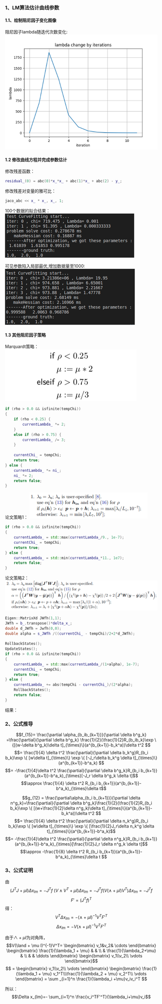 ### 1、LM算法估计曲线参数

#### 1.1、绘制阻尼因子变化图像
阻尼因子lambda随迭代次数变化:
![avatar](./lambda.png)

#### 1.2 修改曲线方程并完成参数估计
修改残差函数：
```cpp
residual_(0) = abc(0)*x_*x_ + abc(1)*x_ + abc(2) - y_;
```
修改残差对变量的雅可比：
```cpp
jaco_abc << x_ * x_, x_, 1;
```
100个数据的拟合结果：
![avatar](./nums100.png)

可见参数陷入局部最优,增加数据量至1000:
![avatar](./nums1000.png)

#### 1.3 其他阻尼因子策略
Marquardt策略：
![avatar](./marquardt.png)
```cpp
if (rho > 0.0 && isfinite(tempChi))  
{
    if (rho < 0.25) {
        currentLambda_ *= 2;
    }
    else if (rho > 0.75) {
        currentLambda_ /= 3;
    }

    currentChi_ = tempChi;
    return true;
} else {
    currentLambda_ *= ni_;
    ni_ *= 2;
    return false;
}
```
论文策略1：
![avatar](./lm1.png)

```cpp
if (rho > 0.0 && isfinite(tempChi))
{
    currentLambda_ = std::max(currentLambda_/9., 1e-7);
    currentChi_ = tempChi;
    return true;
} else {
    currentLambda_ = std::min(currentLambda_*11., 1e7);
    return false;
}
```

论文策略2：
![avatar](./lm2.png)

```cpp
Eigen::MatrixXd JWfh(1,1);
JWfh = b_.transpose()*delta_x_;
double d_JWfh = Jwfh(0,0);
double alpha = s_JWfh /((currentChi_ - tempChi)/2+2*d_JWfh);

RollbackStates();
UpdateStates();
if (rho > 0.0 && isfinite(tempChi))
{
    currentLambda_ = std::max(currentLambda_/(1+alpha), 1e-7);
    currentChi_ = tempChi;
    return true;
} else {
    currentLambda_ += abs(tempChi - currentChi_)/(2*alpha);
    RollbackStates();
    return false;
}
```
结果：


### 2、公式推导
$$f_{15}= \frac{\partial \alpha_{b_ib_{k+1}}}{\partial \delta b^g_k} =\frac{\partial}{\partial \delta b^g_k} \frac{1}{2}(\frac{1}{2}R_{b_ib_k}\exp \{[(w-\delta b^g_k)\delta t]_{\times}\}(a^{b_{k+1}}-b_k^a))\delta t^2 $$
$$= \frac{1}{4} \delta t^2 \frac{\partial}{\partial \delta b_k^g}R_{b_i b_k}\exp \{ [w\delta t]_{\times}\} \exp \{ [-J_r\delta b_k^g \delta t]_{\times}\}(a^{b_{k+1}}-b^a_k) $$
$$= -\frac{1}{4}\delta t^2 \frac{\partial}{\partial \delta b^g_k}R_{b_i b_{k+1}}(a^{b_{k+1}}-b^a_k)_{\times}[-J_r \delta b^g_k \delta t]$$
$$\approx \frac{1}{4} \delta t^2 R_{b_i b_{k+1}}(a^{b_{k+1}}-b^a_k)_{\times}\delta t$$

$$g_{12} = \frac{\partial\alpha_{b_i b_{k+1}}}{\partial \delta n^g_k}=\frac{\partial}{\partial \delta b^g_k}\frac{1}{2}(\frac{1}{2}R_{b_i b_k}\exp \{ [(w+\frac{1}{2}\delta n^g_k)\delta t]_{\times}\}(a^{b_{k+1}}-b_k^a))\delta t^2 $$
$$= \frac{1}{4} \delta t^2 \frac{\partial}{\partial \delta n_k^g}R_{b_i b_k}\exp \{ [w\delta t]_{\times}\} \exp \{ [\frac{1}{2}J_r\delta n_k^g \delta t]_{\times}\}(a^{b_{k+1}}-b^a_k)$$
$$= -\frac{1}{4}\delta t^2 \frac{\partial}{\partial \delta n^g_k}R_{b_i b_{k+1}}(a^{b_{k+1}}-b^a_k)_{\times}[\frac{1}{2}J_r \delta n^g_k \delta t]$$
$$\approx -\frac{1}{8} \delta t^2 R_{b_i b_{k+1}}(a^{b_{k+1}}-b^a_k)_{\times}\delta t $$

### 3、公式证明
由
$$(J^TJ+\mu I)\Delta x_{lm}=-J^Tf \ (V\land V^T+\mu I)\Delta x_{lm}=-J^Tf
(V(\land +\mu I)V^T)\Delta x_{lm} =-J^T f $$
$$ F'=(J^Tf)^T$$
得：$$V^T\Delta x_{lm}=-(\land +\mu I)^{-1}V^TF'^T $$
$$\Delta x_{lm}=- V(\land +\mu I)^{-1}V^TF'^T $$

由于$\land +\mu I$为对角阵，
$$V(\land + \mu I)^{-1}V^T= \begin{bmatrix}
    v_1&v_2& \cdots
\end{bmatrix} \begin{bmatrix}
    \frac{1}{\lambda_1 + \mu} & & \\
     & \frac{1}{\lambda_2+\mu} & \\
     & & \ddots
\end{bmatrix} \begin{bmatrix}
    v_1\\v_2\\ \vdots
\end{bmatrix}$$
$$ = \begin{bmatrix}
    v_1\\v_2\\ \vdots
\end{bmatrix} \begin{bmatrix}
    \frac{1}{\lambda_1 + \mu} v_1^T\\\frac{1}{\lambda_2 + \mu} v_2^T\\ \vdots
\end{bmatrix} 
= \sum _{i=1}^n \frac{1}{\lambda_i +\mu}v_iv_i^T $$

所以：
$$\Delta x_{lm}=- \sum_{i=1}^n \frac{v_i^TF'^T}{\lambda_i+\mu}v_i$$